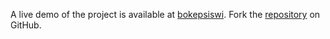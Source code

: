 A live demo of the project is available at [bokepsiswi](https://bokepsiswi.pages.dev).
Fork the [repository](https://github.com/polastimirsa) on GitHub.